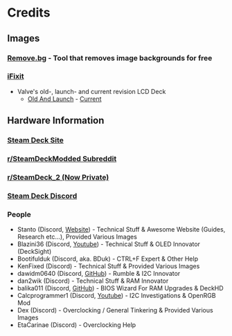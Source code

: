 # Credits

## Images

### [Remove.bg](https://www.remove.bg/) - Tool that removes image backgrounds for free

### [iFixit](https://www.ifixit.com/Device/Steam_Deck)
- Valve's old-, launch- and current revision LCD Deck
    - [Old And Launch](https://www.ifixit.com/News/57101/steam-deck-teardown) - [Current](https://guide-images.cdn.ifixit.com/igi/l2ABGc6CMQFIytZB.full)

## Hardware Information

### [Steam Deck Site](https://www.steamdeck.com)

### [r/SteamDeckModded Subreddit](https://www.reddit.com/r/SteamDeckModded/)

### [r/SteamDeck_2 (Now Private)](https://www.reddit.com/r/SteamDeck_2/)

### [Steam Deck Discord](https://discord.gg/steamdeck)

### People
- Stanto (Discord, [Website](https://www.stanto.com/)) - Technical Stuff & Awesome Website (Guides, Research etc...), Provided Various Images
- Blazini36 (Discord, [Youtube](https://www.youtube.com/@blazini)) - Technical Stuff & OLED Innovator (DeckSight)
- Bootifulduk (Discord, aka. BDuk) - CTRL+F Expert & Other Help
- KenFixed (Discord) - Technical Stuff & Provided Various Images
- dawidm0640 (Discord, [GitHub](https://github.com/dawidmpunkt)) - Rumble & I2C Innovator
- dan2wik (Discord) - Technical Stuff & RAM Innovator
- balika011 (Discord, [GitHub](https://github.com/balika011)) - BIOS Wizard For RAM Upgrades & DeckHD
- Calcprogrammer1 (Discord, [Youtube](https://www.youtube.com/@CalcProgrammer1/)) - I2C Investigations & OpenRGB Mod
- Dex (Discord) - Overclocking / General Tinkering & Provided Various Images
- EtaCarinae (Discord) - Overclocking Help
